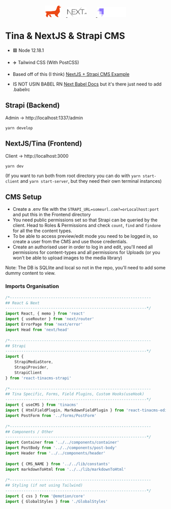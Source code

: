 <p align="center">
  <a href="https://tinacms.org">
    <img style="padding-right: 16px;"  src="./static/tina.svg" width="50" height="36">
  </a>
  <a href="https://nextjs.org/">
    <img style="padding-right: 30px;" src="./static/nextjs.svg" width="60" height="32">
  </a>
    <a href="https://strapi.io/">
    <img src="./static/strapi.svg" width="90" height="32">
  </a>
</p>

# Tina & NextJS & Strapi CMS

-   🟩 Node 12.18.1

-   ✈️ Tailwind CSS (With PostCSS)

-   Based off of this (I think) [NextJS + Strapi CMS Example](https://github.com/vercel/next.js/tree/canary/examples/cms-strapi)

-   IS NOT USIN BABEL RN [Next Babel Docs](https://nextjs.org/docs/advanced-features/customizing-babel-config) but it's there just need to add .babelrc

## Strapi (Backend)

Admin -> http://localhost:1337/admin

`yarn develop`

## NextJS/Tina (Frontend)

Client -> http://localhost:3000

`yarn dev`

(If you want to run both from root directory you can do with `yarn start-client` and `yarn start-server`, but they need their own terminal instances)

## CMS Setup

-   Create a .env file with the `STRAPI_URL=someurl.com?=orLocalhost:port` and put this in the Frontend directory
-   You need public permissions set so that Strapi can be queried by the client. Head to Roles & Permissions and check `count`, `find` and `findone` for all the the content types.
-   To be able to access preview/edit mode you need to be logged in, so create a user from the CMS and use those credentials.
-   Create an authorised user in order to log in and edit, you'll need all permissions for content-types and all permissions for Uploads (or you won't be able to upload images to the media library)

Note: The DB is SQLlite and local so not in the repo, you'll need to add some dummy content to view.

### Imports Organisation

```javascript
/*--------------------------------------------------------------
## React & Next
--------------------------------------------------------------*/
import React, { memo } from 'react'
import { useRouter } from 'next/router'
import ErrorPage from 'next/error'
import Head from 'next/head'

/*--------------------------------------------------------------
## Strapi
--------------------------------------------------------------*/
import {
    StrapiMediaStore,
    StrapiProvider,
    StrapiClient
} from 'react-tinacms-strapi'

/*--------------------------------------------------------------
## Tina Specific, Forms, Field Plugins, Custom Hooks(useHook)
--------------------------------------------------------------*/
import { useCMS } from 'tinacms'
import { HtmlFieldPlugin, MarkdownFieldPlugin } from 'react-tinacms-editor'
import PostForm from '../forms/PostForm'

/*--------------------------------------------------------------
## Components / Other
--------------------------------------------------------------*/
import Container from '../../components/container'
import PostBody from '../../components/post-body'
import Header from '../../components/header'

import { CMS_NAME } from '../../lib/constants'
import markdownToHtml from '../../lib/markdownToHtml'

/*--------------------------------------------------------------
## Styling (if not using Tailwind)
--------------------------------------------------------------*/
import { css } from '@emotion/core'
import { GlobalStyles } from './GlobalStyles'
```
